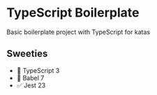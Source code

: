 # TypeScript Boilerplate

Basic boilerplate project with TypeScript for katas

## Sweeties

* 💬 TypeScript 3
* 📙 Babel 7
* ✅ Jest 23
